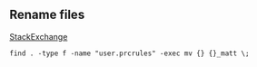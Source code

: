 ## Rename files
[StackExchange](https://unix.stackexchange.com/questions/227662/how-to-rename-multiple-files-using-find)

`find . -type f -name "user.prcrules" -exec mv {} {}_matt \;`
